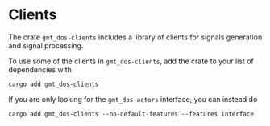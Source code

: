 # Clients

The crate `gmt_dos-clients` includes a library of clients for signals generation and signal processing.

To use some of the clients in `gmt_dos-clients`, add the crate to your list of dependencies with 
```
cargo add gmt_dos-clients
```
If you are only looking for the `gmt_dos-actors` interface, you can instead do
```
cargo add gmt_dos-clients --no-default-features --features interface
```